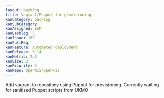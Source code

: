 ```yaml
---
layout: backlog
title: Vagrant/Puppet for provisioning
kanCategory: backlog
kanSubCategory: 
kanAssigned: BoM
kanBacklog: 5
kanIssue: 169
kanPullReq:
kanFeature: Automated deployment
kanRelease: 3.14
kanMetric: 2.3
kanSize: 2
kanPriority: 3
kanRepo: OpenWIS/openwis
---
```

Add vagrant to repository using Puppet for provisioning. Currently waiting for sanitised Puppet scripts from UKMO

